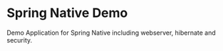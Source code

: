 # Spring Native Demo

Demo Application for Spring Native including webserver, hibernate and security.
